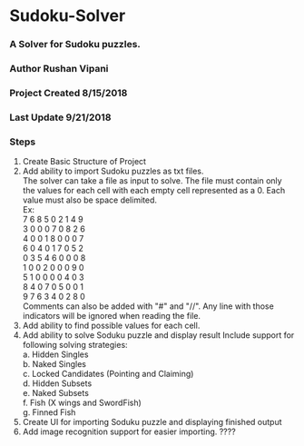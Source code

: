 # Sudoku-Solver

### A Solver for Sudoku puzzles.
### Author Rushan Vipani
### Project Created 8/15/2018
### Last Update 9/21/2018

### Steps

1. Create Basic Structure of Project
2. Add ability to import Sudoku puzzles as txt files.  
    The solver can take a file as input to solve. The file must contain only the values for each cell with each empty cell represented as a 0. Each value must also be space delimited.  
    Ex:   
    7 6 8 5 0 2 1 4 9  
    3 0 0 0 7 0 8 2 6  
    4 0 0 1 8 0 0 0 7  
    6 0 4 0 1 7 0 5 2  
    0 3 5 4 6 0 0 0 8  
    1 0 0 2 0 0 0 9 0  
    5 1 0 0 0 0 4 0 3  
    8 4 0 7 0 5 0 0 1  
    9 7 6 3 4 0 2 8 0  
    Comments can also be added with "#" and "//". Any line with those indicators will be ignored when reading the file. 
3. Add ability to find possible values for each cell. 
4. Add ability to solve Soduku puzzle and display result
    Include support for following solving strategies:   
    a. Hidden Singles  
    b. Naked Singles  
    c. Locked Candidates (Pointing and Claiming)  
    d. Hidden Subsets  
    e. Naked Subsets  
    f. Fish (X wings and SwordFish)  
    g. Finned Fish
5. Create UI for importing Soduku puzzle and displaying finished output
6. Add image recognition support for easier importing. ????
